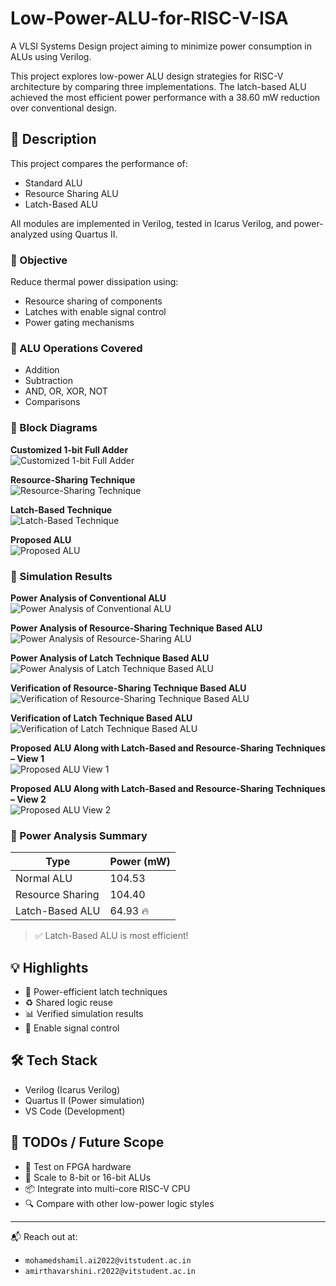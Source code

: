 # Low-Power-ALU-for-RISC-V-ISA

A VLSI Systems Design project aiming to minimize power consumption in ALUs using Verilog.

This project explores low-power ALU design strategies for RISC-V architecture by comparing three implementations. The latch-based ALU achieved the most efficient power performance with a 38.60 mW reduction over conventional design.

## 📘 Description

This project compares the performance of:
- Standard ALU
- Resource Sharing ALU
- Latch-Based ALU

All modules are implemented in Verilog, tested in Icarus Verilog, and power-analyzed using Quartus II.

### 🔎 Objective

Reduce thermal power dissipation using:
- Resource sharing of components
- Latches with enable signal control
- Power gating mechanisms

### 🧪 ALU Operations Covered

- Addition
- Subtraction
- AND, OR, XOR, NOT
- Comparisons

### 🧪 Block Diagrams

**Customized 1-bit Full Adder**  
![Customized 1-bit Full Adder](https://github.com/user-attachments/assets/24ab4e19-bd39-4ad7-89ee-7e45276bb40b)

**Resource-Sharing Technique**  
![Resource-Sharing Technique](https://github.com/user-attachments/assets/8025cf80-b6b9-4516-93cc-26eb5ba09934)

**Latch-Based Technique**  
![Latch-Based Technique](https://github.com/user-attachments/assets/8861cfbe-a35a-490b-97d4-12f271d19ace)

**Proposed ALU**  
![Proposed ALU](https://github.com/user-attachments/assets/1bf2a72f-a829-4e16-9b80-4ec170d44919)


### 🧪 Simulation Results

**Power Analysis of Conventional ALU**  
![Power Analysis of Conventional ALU](https://github.com/user-attachments/assets/e6c66328-9020-4d4a-aec3-64b7e5903058)

**Power Analysis of Resource-Sharing Technique Based ALU**  
![Power Analysis of Resource-Sharing ALU](https://github.com/user-attachments/assets/41bf34cd-4627-40af-8b7f-db98dc9b15cc)

**Power Analysis of Latch Technique Based ALU**  
![Power Analysis of Latch Technique Based ALU](https://github.com/user-attachments/assets/f1dbbada-44ad-4bf1-b3f1-1ed9b766da3f)

**Verification of Resource-Sharing Technique Based ALU**  
![Verification of Resource-Sharing Technique Based ALU](https://github.com/user-attachments/assets/2bc7642b-cf99-4136-9e34-76c076b50f2e)

**Verification of Latch Technique Based ALU**  
![Verification of Latch Technique Based ALU](https://github.com/user-attachments/assets/76112bf6-444f-4ac6-a0bc-d5ddcec258a5)

**Proposed ALU Along with Latch-Based and Resource-Sharing Techniques – View 1**  
![Proposed ALU View 1](https://github.com/user-attachments/assets/d12c9772-5478-41c7-9347-9d7a7c3d7410)

**Proposed ALU Along with Latch-Based and Resource-Sharing Techniques – View 2**  
![Proposed ALU View 2](https://github.com/user-attachments/assets/f07fde62-b2f0-4001-adf0-bea1f735fa4c)




### 🔋 Power Analysis Summary

| Type              | Power (mW) |
|-------------------|------------|
| Normal ALU        | 104.53     |
| Resource Sharing  | 104.40     |
| Latch-Based ALU   | 64.93 🔥   |

> ✅ Latch-Based ALU is most efficient!

## 💡 Highlights

- 🔌 Power-efficient latch techniques
- ♻️ Shared logic reuse
- 📊 Verified simulation results
- 🔐 Enable signal control

## 🛠️ Tech Stack

- Verilog (Icarus Verilog)
- Quartus II (Power simulation)
- VS Code (Development)

## 🚧 TODOs / Future Scope

- 🧱 Test on FPGA hardware
- 📏 Scale to 8-bit or 16-bit ALUs
- 📦 Integrate into multi-core RISC-V CPU
- 🔍 Compare with other low-power logic styles

---

📬 Reach out at:
- `mohamedshamil.ai2022@vitstudent.ac.in`
- `amirthavarshini.r2022@vitstudent.ac.in`

